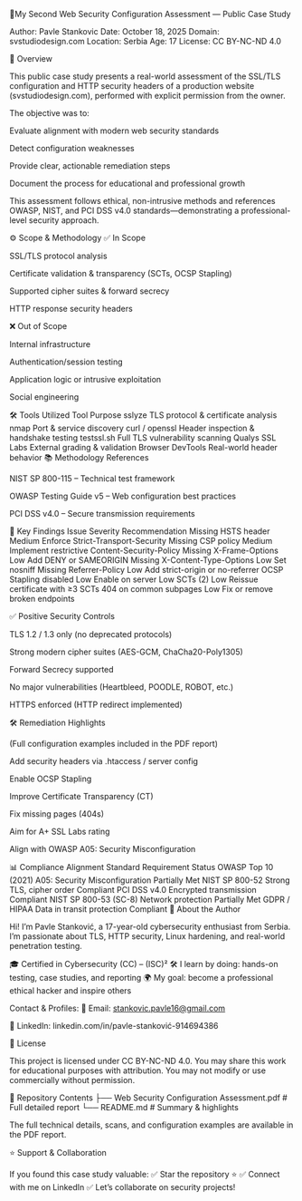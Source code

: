 🔐My Second Web Security Configuration Assessment — Public Case Study

Author: Pavle Stankovic
Date: October 18, 2025
Domain: svstudiodesign.com
Location: Serbia
Age: 17
License: CC BY-NC-ND 4.0

🧭 Overview

This public case study presents a real-world assessment of the SSL/TLS configuration and HTTP security headers of a production website (svstudiodesign.com), performed with explicit permission from the owner.

The objective was to:

Evaluate alignment with modern web security standards

Detect configuration weaknesses

Provide clear, actionable remediation steps

Document the process for educational and professional growth

This assessment follows ethical, non-intrusive methods and references OWASP, NIST, and PCI DSS v4.0 standards—demonstrating a professional-level security approach.

⚙️ Scope & Methodology
✅ In Scope

SSL/TLS protocol analysis

Certificate validation & transparency (SCTs, OCSP Stapling)

Supported cipher suites & forward secrecy

HTTP response security headers

❌ Out of Scope

Internal infrastructure

Authentication/session testing

Application logic or intrusive exploitation

Social engineering

🛠 Tools Utilized
Tool	Purpose
sslyze	TLS protocol & certificate analysis
nmap	Port & service discovery
curl / openssl	Header inspection & handshake testing
testssl.sh	Full TLS vulnerability scanning
Qualys SSL Labs	External grading & validation
Browser DevTools	Real-world header behavior
📚 Methodology References

NIST SP 800-115 – Technical test framework

OWASP Testing Guide v5 – Web configuration best practices

PCI DSS v4.0 – Secure transmission requirements

🔎 Key Findings
Issue	Severity	Recommendation
Missing HSTS header	Medium	Enforce Strict-Transport-Security
Missing CSP policy	Medium	Implement restrictive Content-Security-Policy
Missing X-Frame-Options	Low	Add DENY or SAMEORIGIN
Missing X-Content-Type-Options	Low	Set nosniff
Missing Referrer-Policy	Low	Add strict-origin or no-referrer
OCSP Stapling disabled	Low	Enable on server
Low SCTs (2)	Low	Reissue certificate with ≥3 SCTs
404 on common subpages	Low	Fix or remove broken endpoints

✅ Positive Security Controls

TLS 1.2 / 1.3 only (no deprecated protocols)

Strong modern cipher suites (AES-GCM, ChaCha20-Poly1305)

Forward Secrecy supported

No major vulnerabilities (Heartbleed, POODLE, ROBOT, etc.)

HTTPS enforced (HTTP redirect implemented)

🛠 Remediation Highlights

(Full configuration examples included in the PDF report)

Add security headers via .htaccess / server config

Enable OCSP Stapling

Improve Certificate Transparency (CT)

Fix missing pages (404s)

Aim for A+ SSL Labs rating

Align with OWASP A05: Security Misconfiguration

📊 Compliance Alignment
Standard	Requirement	Status
OWASP Top 10 (2021)	A05: Security Misconfiguration	Partially Met
NIST SP 800-52	Strong TLS, cipher order	Compliant
PCI DSS v4.0	Encrypted transmission	Compliant
NIST SP 800-53 (SC-8)	Network protection	Partially Met
GDPR / HIPAA	Data in transit protection	Compliant
🧠 About the Author

Hi! I’m Pavle Stanković, a 17-year-old cybersecurity enthusiast from Serbia.
I’m passionate about TLS, HTTP security, Linux hardening, and real-world penetration testing.

🎓 Certified in Cybersecurity (CC) – (ISC)²
🛠 I learn by doing: hands-on testing, case studies, and reporting
🌍 My goal: become a professional ethical hacker and inspire others

Contact & Profiles:
📧 Email: stankovic.pavle16@gmail.com

💼 LinkedIn: linkedin.com/in/pavle-stanković-914694386

📘 License

This project is licensed under CC BY-NC-ND 4.0.
You may share this work for educational purposes with attribution.
You may not modify or use commercially without permission.

📁 Repository Contents
├── Web Security Configuration Assessment.pdf   # Full detailed report
└── README.md                                   # Summary & highlights


The full technical details, scans, and configuration examples are available in the PDF report.

⭐ Support & Collaboration

If you found this case study valuable:
✅ Star the repository ⭐
✅ Connect with me on LinkedIn
✅ Let’s collaborate on security projects!
